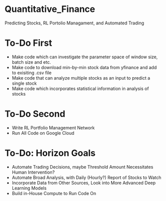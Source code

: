 # Quantitative_Finance
Predicting Stocks, RL Portolio Managament, and Automated Trading

# To-Do First 
- Make code which can investigate the parameter space of window size, batch size and etc. 
- Make code to download min-by-min stock data from yfinance and add to exisiting .csv file
- Make code that can analyze multiple stocks as an input to predict a single stock 
- Make code which incorporates statistical information in analysis of stocks

# To-Do Second
- Write RL Portfolio Management Network
- Run All Code on Google Cloud

# To-Do: Horizon Goals
- Automate Trading Decisions, maybe Threshold Amount Necessitates Human Intervention?
- Automate Broad Analysis, with Daily (Hourly?) Report of Stocks to Watch
- Incorporate Data from Other Sources, Look into More Advanced Deep Learning Models 
- Build in-House Compute to Run Code On